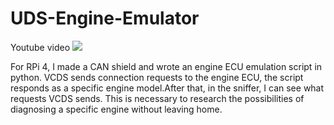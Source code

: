 # UDS-Engine-Emulator

Youtube video
[![](https://i3.ytimg.com/vi/79eaxGjGXFU/maxresdefault.jpg)](https://youtu.be/79eaxGjGXFU)

For RPi 4, I made a CAN shield and wrote an engine ECU emulation script in python. VCDS sends connection requests to the engine ECU, the script responds as a specific engine model.After that, in the sniffer, I can see what requests VCDS sends.  This is necessary to research the possibilities of diagnosing a specific engine without leaving home.
